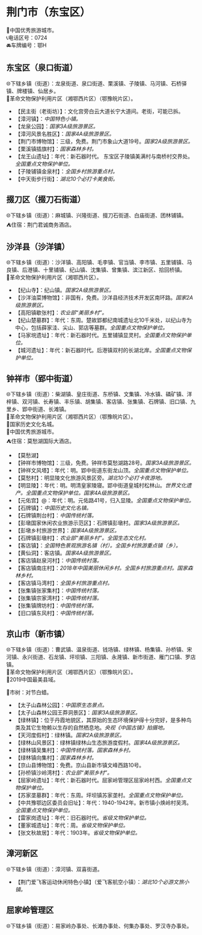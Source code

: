 # 荆门市（东宝区）  
🏅中国优秀旅游城市。  
📞电话区号：0724  
🚘车牌编号：鄂H  

## 东宝区（泉口街道）  
🌐下辖乡镇（街道）：龙泉街道、泉口街道、栗溪镇、子陵镇、马河镇、石桥驿镇、牌楼镇、仙居乡。  
🚩革命文物保护利用片区（湘鄂西片区）（鄂豫皖片区）。  
  
* 【民主街（老街坊）】：文化宫旁白云大道长宁大道间。老街，可能已拆。  
* 【漳河镇】：*中国特色小镇。*  
* 【龙泉公园】：*国家3A级旅游景区。*  
* 【漳河风景名胜区】：*国家4A级旅游景区。*  
* 【荆门市博物馆】：三级，免费。荆门市象山大道19号。*国家2A级旅游景区。*  
* 【栗溪镇插旗村】：*国家森林乡村。*  
* 【龙王山遗址】：年代：新石器时代。  东宝区子陵镇美满村与南桥村交界处。*全国重点文物保护单位。*  
* 【子陵铺镇金泉村】：*全国乡村旅游重点村。*  
* 【中天街步行街】：*湖北10个必打卡美食街。*

## 掇刀区（掇刀石街道）  
🌐下辖乡镇（街道）：麻城镇、兴隆街道、掇刀石街道、白庙街道、团林铺镇。  
⛺住宿：荆门君诚商务酒店。  

## 沙洋县（沙洋镇）  
🌐下辖乡镇（街道）：沙洋镇、高阳镇、毛李镇、官当镇、李市镇、五里铺镇、马良镇、后港镇、十里铺镇、纪山镇、沈集镇、曾集镇、滨江新区、拾回桥镇。  
🚩革命文物保护利用片区（湘鄂西片区）。  
  
* 【纪山寺】：纪山镇。*国家2A级旅游景区。*  
* 【沙洋油菜博物馆】：非国有，免费。沙洋县经济技术开发区南环路。*国家2A级旅游景区。*  
* 【高阳镇歇张村】：*农业部“美丽乡村”。*  
* 【纪山楚墓群】：年代：东周。楚故郢都纪南城遗址北10千米处，以纪山寺为中心，包括薛家洼、尖山、郭店等墓群。*全国重点文物保护单位。*  
* 【马家垸遗址】：年代：新石器时代。五里铺镇显灵村。*全国重点文物保护单位。*  
* 【城河遗址】：年代：新石器时代。后港镇双村的长湖北岸。*全国重点文物保护单位。*  

## 钟祥市（郢中街道）  
🌐下辖乡镇（街道）：柴湖镇、皇庄街道、东桥镇、文集镇、冷水镇、磷矿镇、洋梓镇、双河镇、长寿镇、丰乐镇、胡集镇、客店镇、张集镇、石牌镇、旧口镇、九里乡、郢中街道、长滩镇。  
🚩革命文物保护利用片区（湘鄂西片区）（鄂豫皖片区）。  
🚩国家历史文化名城。  
🏅中国优秀旅游城市。  
⛺住宿：莫愁湖国际大酒店。  
  
* 【莫愁湖】  
* 【钟祥市博物馆】：三级，免费。钟祥市莫愁湖路28号。*国家3A级旅游景区。*  
* 【钟祥文风塔】：年代：明。郢中街道东街龙山顶。*全国重点文物保护单位。*  
* 【莫愁村】：明显陵文化旅游风景区旁。*湖北10个必打卡夜游地。*  
* 【明显陵】：年代：明。明清皇家陵寝。郢中街道皇城村松林山。*世界文化遗产。全国重点文物保护单位。国家4A级旅游景区。*  
* 【元佑宫】@：年代：明。元佑路41号，归入显陵。*全国重点文物保护单位。*  
* 【石牌镇】：*中国历史文化名镇。*  
* 【石牌镇荆台村】：*中国传统村落。*  
* 【彭墩国家休闲农业旅游示范区】：石牌镇彭墩村。*国家3A级旅游景区。*  
* 【彭墩乡村旅游世界】：*国家4A级旅游景区。*  
* 【石牌镇彭墩村】：*农业部“美丽乡村”。全国生态文化村。*  
* 【客店镇】：*全国特色景观旅游名镇（村）。全国乡村旅游重点镇（乡）。*  
* 【黄仙洞】：客店镇。*国家4A级旅游景区。*  
* 【客店镇赵泉河村】：*中国传统村落。*  
* 【客店镇南庄村】：*2018年中国美丽休闲乡村。全国乡村旅游重点村。国家森林乡村。*  
* 【客店镇马湾村】：*全国乡村旅游重点村。*  
* 【张集镇张家集村】：*中国传统村落。*  
* 【张集镇宗家湾村】：*中国传统村落。*  
* 【张集镇牌坊村】：*中国传统村落。*  
* 【旧口镇东风村】：*中国传统村落。*  

## 京山市（新市镇）  
🌐下辖乡镇（街道）：曹武镇、温泉街道、钱场镇、绿林镇、杨集镇、孙桥镇、宋河镇、永兴街道、石龙镇、坪坝镇、三阳镇、永漋镇、新市街道、雁门口镇、罗店镇。  
🚩革命文物保护利用片区（湘鄂西片区）（鄂豫皖片区）。  
🏅2019中国最美县域。  
  
🌳市树：对节白蜡。  
  
* 【太子山森林公园】：*中国原生态景点。*  
* 【太子山森林公园王莽洞景区】：*国家3A级旅游景区。*  
* 【绿林镇】：位于丹霞地貌区，其原始的生态环境保护得十分完好，是多种鸟类及其它生物赖以生存的自然栖息地。*央视《中国古镇》拍摄地。*  
* 【天河度假村】：绿林镇。*国家2A级旅游景区。*  
* 【绿林山风景区】：绿林镇绿林山生态旅游度假村。*国家4A级旅游景区。*  
* 【绿林镇吴集村】：*中国传统村落。国家森林乡村。*  
* 【绿林镇向集村】：*国家森林乡村。*  
* 【京山县博物馆】：免费。京山县新市镇文峰西路10号。  
* 【孙桥镇沙岭湾村】：*农业部“美丽乡村”。*  
* 【屈家岭遗址】：年代：新石器时代。屈家岭管理区屈家岭村西。*全国重点文物保护单位。*  
* 【苏家垄墓群】：年代：东周。坪坝镇苏家垄村。*全国重点文物保护单位。*  
* 【中共豫鄂边区委员会旧址】：年代：1940-1942年。新市镇小焕岭村吴湾。*全国重点文物保护单位。*  
* 【雷家岗遗址】：年代：旧石器时代。*省级文物保护单位。*  
* 【董家城遗址】：年代：周。*省级文物保护单位。*  
* 【张文秋故居】：年代：1903年。*省级文物保护单位。*  
  
## 漳河新区  
🌐下辖乡镇（街道）：漳河镇、双喜街道。  
  
* 【荆门爱飞客运动休闲特色小镇】（爱飞客航空小镇）：*湖北10个必游文旅小镇。*

## 屈家岭管理区  
🌐下辖乡镇（街道）：易家岭办事处、长滩办事处、何集办事处、罗汉寺办事处。  